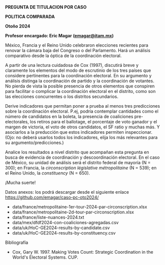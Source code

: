 **PREGUNTA DE TITULACION POR CASO**

**POLITICA COMPARADA**

**Otoño 2024**

**Profesor encargado: Eric Magar (emagar@itam.mx)**

México, Francia y el Reino Unido celebraron elecciones recientes para renovar la cámara baja del Congreso o del Parlamento. Hará un análisis comparativo desde la óptica de la <span class="underline">coordinación electoral</span>.

A partir de una lectura cuidadosa de Cox (1997), discutirá breve y claramente los elementos del modo de escrutinio de los tres países que considere pertinentes para la coordinación electoral. En su argumento y análisis distinga la coordinación de partido y la coordinación de votantes. No pierda de vista la posible presencia de otros elementos que conspiren para facilitar o complicar la coordinación electoral en el distrito, como son las elecciones concurrentes o los distritos secundarios.

Derive indicadores que permitan poner a prueba al menos tres predicciones sobre la coordinación electoral. P.ej, podría contemplar cantidades como el número de candidatos en la boleta, la presencia de coaliciones pre-electorales, los retiros para el ballotage, el porcentaje de voto ganador y el margen de victoria, el voto de otros candidatos, el SF ratio y muchas más. Y asociarlos a la preducción que estos indicadores permiten inspeccionar. (Ojo: no deberá usarlos todos los indicadores, elija los más relevantes para su argumento/predicciones.)

Analice los resultados a nivel distrito que acompañan esta pregunta en busca de evidencia de coordinación y descoordinación electoral. En el caso de México, su unidad de análisis será el distrito federal de mayoría (N = 300); en Francia, la *circonscription législative métropolitaine* (N = 539); en el Reino Unido, la *constituency* (N = 650).

¡Mucha suerte!

Datos anexos: los podrá descargar desde el siguiente enlace <https://github.com/emagar/caso-pc-oto2024/>

-   data/france/metropolitaine-1er-tour-2024-par-circonscription.xlsx
-   data/france/metropolitaine-2d-tour-par-circonscription.xlsx
-   data/france/liste-nuances-2024.txt
-   data/mex/dfdf2024-con-coaliciones-agregadas.csv
-   data/uk/HoC-GE2024-results-by-candidate.csv
-   data/uk/HoC-GE2024-results-by-constituency.csv

Bibliografía

-   Cox, Gary W. 1997. Making Votes Count: Strategic Coordination in the World's Electoral Systems. CUP.
